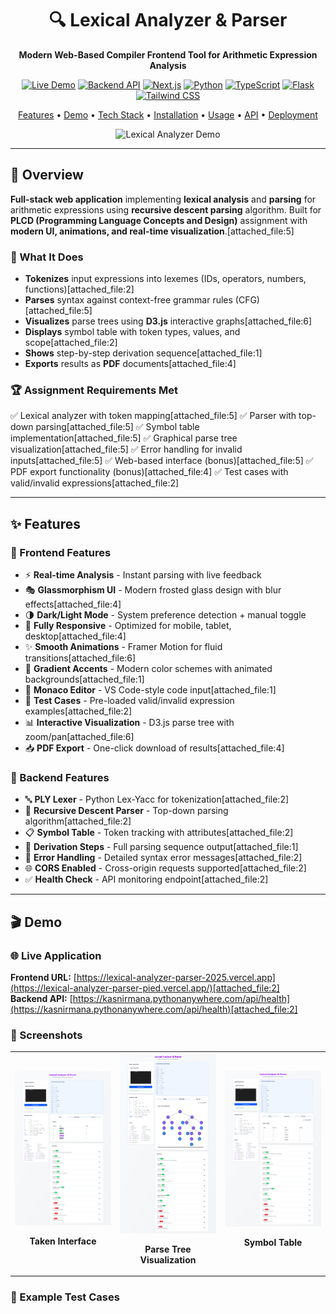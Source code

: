 <div align="center">

# 🔍 Lexical Analyzer & Parser

**Modern Web-Based Compiler Frontend Tool for Arithmetic Expression Analysis**

[![Live Demo](https://img.shields.io/badge/🚀_Live_Demo-Vercel-black?style=for-the-badge&logo=vercel)](https://lexical-analyzer-parser-pied.vercel.app/)
[![Backend API](https://img.shields.io/badge/⚡_API-PythonAnywhere-blue?style=for-the-badge&logo=python)](https://kasnirmana.pythonanywhere.com)
[![Next.js](https://img.shields.io/badge/Next.js-15.5-black?style=for-the-badge&logo=next.js)](https://nextjs.org/)
[![Python](https://img.shields.io/badge/Python-3.10+-3776AB?style=for-the-badge&logo=python)](https://www.python.org/)
[![TypeScript](https://img.shields.io/badge/TypeScript-5.0-blue?style=for-the-badge&logo=typescript)](https://www.typescriptlang.org/)
[![Flask](https://img.shields.io/badge/Flask-3.0-green?style=for-the-badge&logo=flask)](https://flask.palletsprojects.com/)
[![Tailwind CSS](https://img.shields.io/badge/Tailwind_CSS-4.0-38B2AC?style=for-the-badge&logo=tailwind-css)](https://tailwindcss.com/)

[Features](#-features) • [Demo](#-demo) • [Tech Stack](#-tech-stack) • [Installation](#-quick-start) • [Usage](#-usage) • [API](#-api-documentation) • [Deployment](#-deployment)

![Lexical Analyzer Demo](https://lexical-analyzer-parser-pied.vercel.app/)

</div>

---

## 📖 Overview

**Full-stack web application** implementing **lexical analysis** and **parsing** for arithmetic expressions using **recursive descent parsing** algorithm. Built for **PLCD (Programming Language Concepts and Design)** assignment with **modern UI, animations, and real-time visualization**.[attached_file:5]

### 🎯 What It Does

- **Tokenizes** input expressions into lexemes (IDs, operators, numbers, functions)[attached_file:2]
- **Parses** syntax against context-free grammar rules (CFG)[attached_file:5]
- **Visualizes** parse trees using **D3.js** interactive graphs[attached_file:6]
- **Displays** symbol table with token types, values, and scope[attached_file:2]
- **Shows** step-by-step derivation sequence[attached_file:1]
- **Exports** results as **PDF** documents[attached_file:4]

### 🏆 Assignment Requirements Met

✅ Lexical analyzer with token mapping[attached_file:5]
✅ Parser with top-down parsing[attached_file:5]
✅ Symbol table implementation[attached_file:5]
✅ Graphical parse tree visualization[attached_file:5]
✅ Error handling for invalid inputs[attached_file:5]
✅ Web-based interface (bonus)[attached_file:5]
✅ PDF export functionality (bonus)[attached_file:4]
✅ Test cases with valid/invalid expressions[attached_file:2]

---

## ✨ Features

### 🎨 Frontend Features

- ⚡ **Real-time Analysis** - Instant parsing with live feedback
- 🎭 **Glassmorphism UI** - Modern frosted glass design with blur effects[attached_file:4]
- 🌗 **Dark/Light Mode** - System preference detection + manual toggle
- 📱 **Fully Responsive** - Optimized for mobile, tablet, desktop[attached_file:4]
- ✨ **Smooth Animations** - Framer Motion for fluid transitions[attached_file:6]
- 🎨 **Gradient Accents** - Modern color schemes with animated backgrounds[attached_file:1]
- 📝 **Monaco Editor** - VS Code-style code input[attached_file:1]
- 🧪 **Test Cases** - Pre-loaded valid/invalid expression examples[attached_file:2]
- 📊 **Interactive Visualization** - D3.js parse tree with zoom/pan[attached_file:6]
- 📥 **PDF Export** - One-click download of results[attached_file:4]

### 🔧 Backend Features

- 🔤 **PLY Lexer** - Python Lex-Yacc for tokenization[attached_file:2]
- 🌲 **Recursive Descent Parser** - Top-down parsing algorithm[attached_file:2]
- 📋 **Symbol Table** - Token tracking with attributes[attached_file:2]
- 🔄 **Derivation Steps** - Full parsing sequence output[attached_file:1]
- 🚨 **Error Handling** - Detailed syntax error messages[attached_file:2]
- 🌐 **CORS Enabled** - Cross-origin requests supported[attached_file:2]
- ✅ **Health Check** - API monitoring endpoint[attached_file:2]

---

## 🎬 Demo

### 🌐 Live Application

**Frontend URL:** [https://lexical-analyzer-parser-2025.vercel.app](https://lexical-analyzer-parser-pied.vercel.app/)[attached_file:2]
<br>
**Backend API:** [https://kasnirmana.pythonanywhere.com/api/health](https://kasnirmana.pythonanywhere.com/api/health)[attached_file:2]

### 📸 Screenshots

<div align="center">
<table>
<tr>
<td width="33%">
<img src="https://github.com/Nirmana-KAS/lexical-analyzer-parser/blob/master/screenshots/lexical-analyzer-parser-Tokens.png" alt="Main Interface" />
<p align="center"><b>Taken Interface</b></p>
</td>
<td width="33%">
<img src="https://github.com/Nirmana-KAS/lexical-analyzer-parser/blob/master/screenshots/lexical-analyzer-parser-Parse-Tree.png" alt="Parse Tree" />
<p align="center"><b>Parse Tree Visualization</b></p>
</td>
<td width="33%">
<img src="https://github.com/Nirmana-KAS/lexical-analyzer-parser/blob/master/screenshots/lexical-analyzer-parser-SymbleTable.png" alt="Symbol Table" />
<p align="center"><b>Symbol Table</b></p>
</td>
</tr>
</table>
</div>

### 🧪 Example Test Cases

